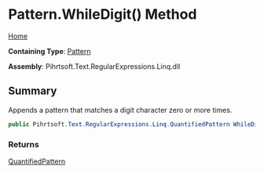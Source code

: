 # Pattern\.WhileDigit\(\) Method

[Home](../../../../../../README.md)

**Containing Type**: [Pattern](../README.md)

**Assembly**: Pihrtsoft\.Text\.RegularExpressions\.Linq\.dll

## Summary

Appends a pattern that matches a digit character zero or more times\.

```csharp
public Pihrtsoft.Text.RegularExpressions.Linq.QuantifiedPattern WhileDigit()
```

### Returns

[QuantifiedPattern](../../QuantifiedPattern/README.md)

